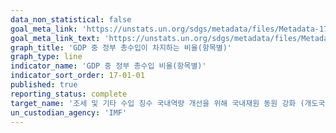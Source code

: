 ```yaml
---
data_non_statistical: false
goal_meta_link: 'https://unstats.un.org/sdgs/metadata/files/Metadata-17-01-01.pdf'
goal_meta_link_text: 'https://unstats.un.org/sdgs/metadata/files/Metadata-17-01-01.pdf'
graph_title: 'GDP 중 정부 총수입이 차지하는 비율(항목별)'
graph_type: line
indicator_name: 'GDP 중 정부 총수입 비율(항목별)'
indicator_sort_order: 17-01-01
published: true
reporting_status: complete
target_name: '조세 및 기타 수입 징수 국내역량 개선을 위해 국내재원 동원 강화 (개도국에 대한 국제지원 포함)'
un_custodian_agency: 'IMF'
---
```

